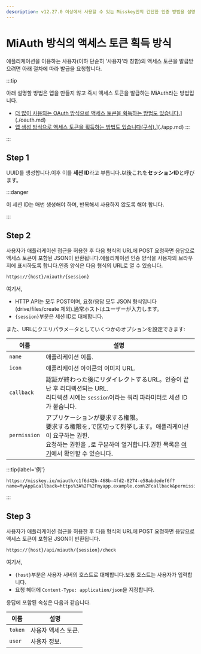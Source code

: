 ```yaml
---
description: v12.27.0 이상에서 사용할 수 있는 Misskey만의 간단한 인증 방법을 설명합니다.
---
```


# MiAuth 방식의 액세스 토큰 획득 방식

애플리케이션을 이용하는 사용자(이하 단순히 '사용자'라 칭함)의 액세스 토큰을 발급받으려면 아래 절차에 따라 발급을 요청합니다.

:::tip

아래 설명할 방법은 앱을 만들지 않고 즉시 액세스 토큰을 발급하는 MiAuth라는 방법입니다.

- [더 많이 사용되는 OAuth 방식으로 액세스 토큰을 획득하는 방법도 있습니다.](./oauth.md)](./oauth.md)
- [앱 생성 방식으로 액세스 토큰을 획득하는 방법도 있습니다(구식).](./app.md)](./app.md)
  :::

:::

## Step 1

UUID를 생성합니다.이후 이를 **세션 ID**라고 부릅니다.以後これを**セッションID**と呼びます。

:::danger

이 세션 ID는 매번 생성해야 하며, 반복해서 사용하지 않도록 해야 합니다.

:::

## Step 2

사용자가 애플리케이션 접근을 허용한 후 다음 형식의 URL에 POST 요청하면 응답으로 액세스 토큰이 포함된 JSON이 반환됩니다.애플리케이션 인증 양식을 사용자의 브라우저에 표시하도록 합니다.인증 양식은 다음 형식의 URL로 열 수 있습니다.

```
https://{host}/miauth/{session}
```

여기서,

- HTTP API는 모두 POST이며, 요청/응답 모두 JSON 형식입니다(drive/files/create 제외).通常ホストはユーザーが入力します。
- `{session}`부분은 세션 ID로 대체합니다.

また、URLにクエリパラメータとしていくつかのオプションを設定できます:

| 이름           | 설명                                                                                                                                |
| ------------ | --------------------------------------------------------------------------------------------------------------------------------- |
| `name`       | 애플리케이션 이름.                                                                                                                        |
| `icon`       | 애플리케이션 아이콘의 이미지 URL.                                                                                                              |
| `callback`   | 認証が終わった後にリダイレクトするURL。인증이 끝난 후 리디렉션되는 URL.<br> 리디렉션 시에는 `session`이라는 쿼리 파라미터로 세션 ID가 붙습니다.                                         |
| `permission` | アプリケーションが要求する権限。<br>要求する権限を`,`で区切って列挙します。애플리케이션이 요구하는 권한.<br> 요청하는 권한을 `,`로 구분하여 열거합니다.권한 목록은 [여기](./permission.md)에서 확인할 수 있습니다. |

:::tip{label='例'}

```
https://misskey.io/miauth/c1f6d42b-468b-4fd2-8274-e58abdedef6f?name=MyApp&callback=https%3A%2F%2Fmyapp.example.com%2Fcallback&permission=write:notes,write:following,read:drive
```

:::

## Step 3

사용자가 애플리케이션 접근을 허용한 후 다음 형식의 URL에 POST 요청하면 응답으로 액세스 토큰이 포함된 JSON이 반환됩니다.

```
https://{host}/api/miauth/{session}/check
```

여기서,

- `{host}`부분은 사용자 서버의 호스트로 대체합니다.보통 호스트는 사용자가 입력합니다.
- 요청 헤더에 `Content-Type: application/json`을 지정합니다.

응답에 포함된 속성은 다음과 같습니다.

| 이름      | 설명          |
| ------- | ----------- |
| `token` | 사용자 액세스 토큰. |
| `user`  | 사용자 정보.     |
